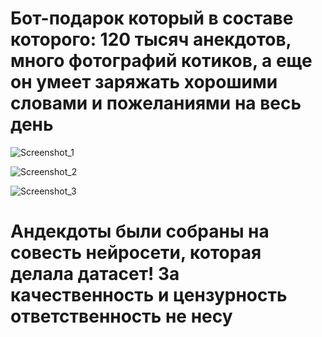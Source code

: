 # Бот-подарок который в составе которого: 120 тысяч анекдотов, много фотографий котиков, а еще он умеет заряжать хорошими словами и пожеланиями на весь день

![Screenshot_1](https://user-images.githubusercontent.com/92213711/235370795-83f93102-a7fb-4f6d-9e72-2f0aac21f088.png)

![Screenshot_2](https://user-images.githubusercontent.com/92213711/235370796-7a175c88-238a-487f-8f9e-cb864fbda66f.png)

![Screenshot_3](https://user-images.githubusercontent.com/92213711/235370800-e2b51906-06fa-4686-8e95-83caf5b295fe.png)

# Андекдоты были собраны на совесть нейросети, которая делала датасет! За качественность и цензурность ответственность не несу

